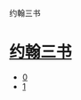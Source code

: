 ﻿




 约翰三书



[](bible/../)
=============

[约翰三书](bible/index.md)
=================


* [0](bible/3JN00.md)
* [1](bible/3JN01.md)

